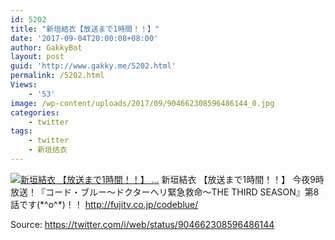 ```yaml
---
id: 5202
title: "新垣結衣【放送まで1時間！！】"
date: '2017-09-04T20:00:08+08:00'
author: GakkyBot
layout: post
guid: 'http://www.gakky.me/5202.html'
permalink: /5202.html
Views:
    - '53'
image: /wp-content/uploads/2017/09/904662308596486144_0.jpg
categories:
    - twitter
tags:
    - twitter
    - 新垣结衣
---
```


[![新垣結衣
【放送まで1時間！！】
...](http://www.yui-aragaki.org/wp-content/uploads/2017/09/904662308596486144_0.jpg)](http://www.yui-aragaki.org/wp-content/uploads/2017/09/904662308596486144_0.jpg)
新垣結衣
【放送まで1時間！！】
今夜9時放送！『コード・ブルー～ドクターヘリ緊急救命～THE THIRD SEASON』第8話です(\*^o^\*)！！
http://fujitv.co.jp/codeblue/

Source: <https://twitter.com/i/web/status/904662308596486144>
